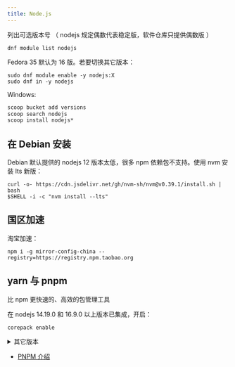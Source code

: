 ```yaml
---
title: Node.js
---
```


列出可选版本号
（ nodejs 规定偶数代表稳定版，软件仓库只提供偶数版 ）

    dnf module list nodejs

Fedora 35 默认为 16 版。若要切换其它版本：

```shell
sudo dnf module enable -y nodejs:X
sudo dnf in -y nodejs
```

Windows:

```bat
scoop bucket add versions
scoop search nodejs
scoop install nodejs*
```

## 在 Debian 安装

Debian 默认提供的 nodejs 12 版本太低，很多 npm 依赖包不支持。使用 nvm 安装 lts 新版：

```shell
curl -o- https://cdn.jsdelivr.net/gh/nvm-sh/nvm@v0.39.1/install.sh | bash
$SHELL -i -c "nvm install --lts"
```

## 国区加速

淘宝加速：

    npm i -g mirror-config-china --registry=https://registry.npm.taobao.org

## yarn 与 pnpm

比 npm 更快速的、高效的包管理工具

在 nodejs 14.19.0 和 16.9.0 以上版本已集成，开启：

    corepack enable

<details className="let-details-to-gray">
    <summary>其它版本</summary>

参考：https://github.com/pnpm/pnpm/tags

    corepack prepare pnpm@<新版> --activate

</details>

- [PNPM 介绍](https://pnpm.io/zh/motivation)
